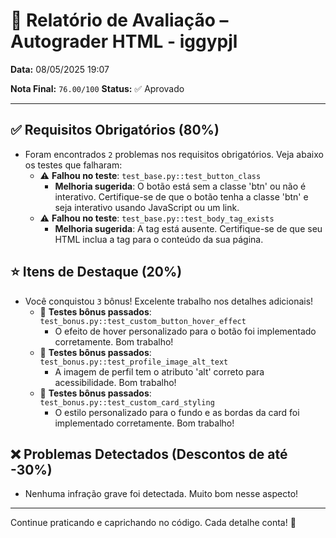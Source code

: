 # 🧪 Relatório de Avaliação – Autograder HTML - iggypjl

**Data:** 08/05/2025 19:07

**Nota Final:** `76.00/100`
**Status:** ✅ Aprovado

---
## ✅ Requisitos Obrigatórios (80%)
- Foram encontrados `2` problemas nos requisitos obrigatórios. Veja abaixo os testes que falharam:
  - ⚠️ **Falhou no teste**: `test_base.py::test_button_class`
    - **Melhoria sugerida**: O botão está sem a classe 'btn' ou não é interativo. Certifique-se de que o botão tenha a classe 'btn' e seja interativo usando JavaScript ou um link.
  - ⚠️ **Falhou no teste**: `test_base.py::test_body_tag_exists`
    - **Melhoria sugerida**: A tag <body> está ausente. Certifique-se de que seu HTML inclua a tag <body> para o conteúdo da sua página.

## ⭐ Itens de Destaque (20%)
- Você conquistou `3` bônus! Excelente trabalho nos detalhes adicionais!
  - 🌟 **Testes bônus passados**: `test_bonus.py::test_custom_button_hover_effect`
    - O efeito de hover personalizado para o botão foi implementado corretamente. Bom trabalho!
  - 🌟 **Testes bônus passados**: `test_bonus.py::test_profile_image_alt_text`
    - A imagem de perfil tem o atributo 'alt' correto para acessibilidade. Bom trabalho!
  - 🌟 **Testes bônus passados**: `test_bonus.py::test_custom_card_styling`
    - O estilo personalizado para o fundo e as bordas da card foi implementado corretamente. Bom trabalho!

## ❌ Problemas Detectados (Descontos de até -30%)
- Nenhuma infração grave foi detectada. Muito bom nesse aspecto!

---
Continue praticando e caprichando no código. Cada detalhe conta! 💪
